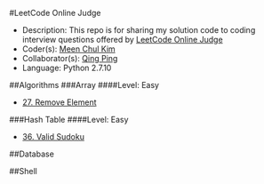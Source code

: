 #LeetCode Online Judge
+ Description: This repo is for sharing my solution code to coding interview questions offered by [LeetCode Online Judge](https://leetcode.com)
+ Coder(s): [Meen Chul Kim](https://github.com/liberaliscomputing)
+ Collaborator(s): [Qing Ping](https://github.com/ChanningPing)
+ Language: Python 2.7.10

##Algorithms
###Array
####Level: Easy
+ [27. Remove Element](https://github.com/liberaliscomputing/leetcode-online-judge/blob/master/algorithms/array/easy/remove_element.py)

###Hash Table
####Level: Easy
+ [36. Valid Sudoku](https://github.com/liberaliscomputing/leetcode-online-judge/blob/master/algorithms/hash_table/easy/valid_sudoku.py)

##Database

##Shell

